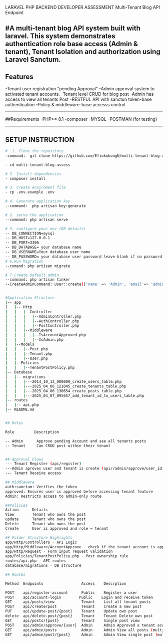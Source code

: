 LARAVEL PHP BACKEND DEVELOPER ASSESSMENT
Multi-Tenant Blog API Endpoint

#A multi-tenant blog API system built with laravel. This system demonstrates authentication role base access (Admin & tenant), Tenant Isolation and authorization using Laravel Sanctum.
---------

## Features
-Tenant user registration "pending Approval"
-Admin approval system to activated tenant accounts.
-Tenant level CRUD for blog post
-Admin has access to view all tenants Post
-RESTFUL API with sanctun token-base authentication
-Policy & middleware-base accesss control

---

##Requirements
-PHP>= 8.1
-composer
-MYSQL
-POSTMAN (for testing)

--------

## SETUP INSTRUCTION

```BASH or command prompt
#  1. Clone the repository
-command:  git clone https://github.com/EfiokobongN/multi-tenant-blog-assess.git

- cd multi-tenant-blog-assess

# 2. Install dependencies
- composer install

# 3. Create enviroment file
- cp .env.example .env

# 4. Generate application key
--command:  php artisan key:generate

# 2. serve the application
--command: php artisan serve

# 5. configure your env (DB details)
-- DB_CONNECTION=mysql
-- DB_HOST=127.0.0.1
-- DB_PORT=3306
-- DB_DATABASE= your database name
-- DB_USERNAME=Your database user name
-- DB_PASSWORD= your database user password leave blank if no password is required for user to connect
# 6.Run Migration
--comand: php artisan migrate

# 7.Create Default admin
--command: php artisan tinker
--CreateAdminCommand: User::create(['name' => 'Admin', 'email'=> 'admin@gmail.com', 'password'=> Hash::make('Pasword1234'), 'role'=>'admin', 'is_approved'=> true, 'tenant-id' => null])


#Application Structure
|-- app
│   |-- Http
|   |   |--Controller
|   |   |   |--AdminController.php
|   |   |   |--AuthController.php
|   |   |   |--PostController.php
|   |   |--Middleware
|   |   |   |--IsAccountApproved.php
|   |   |   |--IsAdmin.php
|   |--Models
|   |   |--Post.php
|   |   |--Tenant.php
|   |   |--User.php
|   |--Policies
|   |   |--TenantPostPolicy.php
|-- Database
│   |-- migrations
|   |   |---2014_10_12_000000_create_users_table.php
|   |   |---2025_04_06_121045_create_tenants_table.php
|   |   |---2025_04_06_130654_create_posts_table.php
|   |   |---2025_04_07_095657_add_tenant_id_to_users_table.php
|-- routes
│   |-- api.php
|-- README.md


## Roles

Role         Description

-- Admin      Approve pending Account and see all tenants posts
-- Tenant     Can CRUD post within their tenant


## Approval Flows
--- Tenant Register (api/register)
---Admin aproves user and tenant is create (api//admin/approve/user_id)
--- Tenant Receive access

## Middleware
auth:sanctum: Verifies the token
approved: Ensures user is approved before accessing tenant feature
Admin: Restricts access to admin-only route

##Policies
Action      Details
View        Tenant who owns the post
update      Tenant who owns the post
Delete      Tenant who owns the post
Create      User is approved and role = tenant

## Folder Structure Highlights
app/Http/Controllers - API Logic
app/Http/Middleware/AccountApprove - check if the tenant account is approved
app/Http/Request - Form input request validation
app/Policies/TenantPostPolicy.php - Post ownership rule
routes/api.php - API routes
database/migrations - DB structure

## Routes

Method  Endpoints                 Access    Descrption

POST    api/register-account      Public    Register a user
POST    api/account-login        Public    Login and receive token
GET     api/posts/view            Tenant    List all tenant posts
POST    api/create/post           Tenant    Create a new post
PUT     api/update-post/{post}    Tenant    Update own post
delete  api/delete-post/{post}    Tenant    Tenant Delete own post
GET     api/posts/{post}          Tenant    Single post view
POST    api/admin/approve/{user}  Admin     Admin Approved a tenant account
GET     api/admin/posts           Admin     Admin View all posts (multi-tenant)
GET     api/admin/post/{post}     Admin     Admin View single post (multi-tenant)

